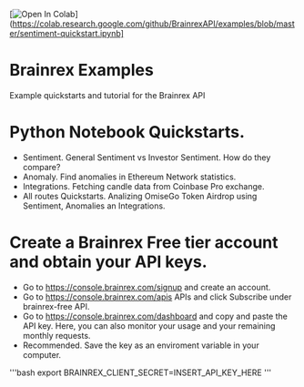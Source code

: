[![Open In Colab](https://colab.research.google.com/assets/colab-badge.svg)](https://colab.research.google.com/github/BrainrexAPI/examples/blob/master/sentiment-quickstart.ipynb]

# Brainrex Examples
Example quickstarts and tutorial for the Brainrex API

# Python Notebook Quickstarts.
- Sentiment. General Sentiment vs Investor Sentiment. How do they compare?
- Anomaly. Find anomalies in Ethereum Network statistics.
- Integrations. Fetching candle data from Coinbase Pro exchange.
- All routes Quickstarts. Analizing OmiseGo Token Airdrop using Sentiment, Anomalies an Integrations.

# Create a Brainrex Free tier account and obtain your API keys.
- Go to https://console.brainrex.com/signup and create an account.
- Go to https://console.brainrex.com/apis APIs and click Subscribe under brainrex-free API. 
- Go to https://console.brainrex.com/dashboard and copy and paste the API key. Here, you can also monitor your usage and your remaining monthly requests.
- Recommended. Save the key as an enviroment variable in your computer.

'''bash
export BRAINREX_CLIENT_SECRET=INSERT_API_KEY_HERE
'''
